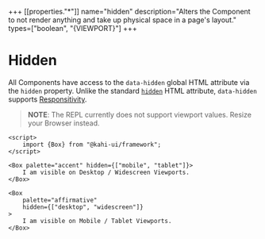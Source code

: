 +++
[[properties."*"]]
name="hidden"
description="Alters the Component to not render anything and take up physical space in a page's layout."
types=["boolean", "{VIEWPORT}"]
+++

# Hidden

All Components have access to the `data-hidden` global HTML attribute via the `hidden` property. Unlike the standard [`hidden`](https://developer.mozilla.org/en-US/docs/Web/HTML/Global_attributes/hidden) HTML attribute, `data-hidden` supports [Responsitivity](../framework/responsitivity.md).

> **NOTE**: The REPL currently does not support viewport values. Resize your Browser instead.

```svelte repl Hidden Preview
<script>
    import {Box} from "@kahi-ui/framework";
</script>

<Box palette="accent" hidden={["mobile", "tablet"]}>
    I am visible on Desktop / Widescreen Viewports.
</Box>

<Box
    palette="affirmative"
    hidden={["desktop", "widescreen"]}
>
    I am visible on Mobile / Tablet Viewports.
</Box>
```

